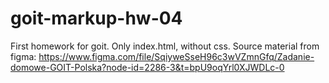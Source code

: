 # goit-markup-hw-04
First homework for goit.
Only index.html, without css.
Source material from figma: https://www.figma.com/file/SqiyweSseH96c3wVZmnGfq/Zadanie-domowe-GOIT-Polska?node-id=2286-3&t=bpU9oqYrl0XJWDLc-0
